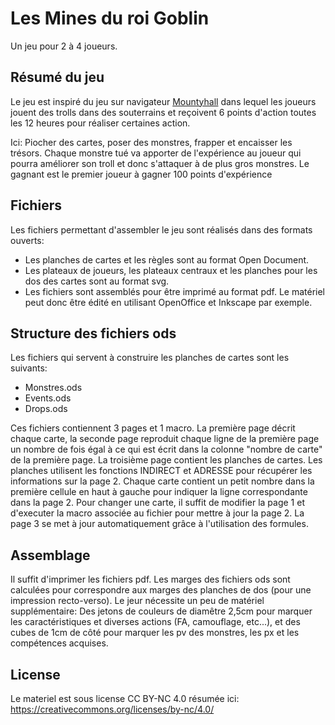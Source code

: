 # Les Mines du roi Goblin
Un jeu pour 2 à 4 joueurs.

## Résumé du jeu
Le jeu est inspiré du jeu sur navigateur [Mountyhall](http://www.mountyhall.com) dans lequel les joueurs jouent des trolls dans des souterrains et reçoivent 6 points d'action toutes les 12 heures pour réaliser certaines action.

Ici: Piocher des cartes, poser des monstres, frapper et encaisser les trésors. Chaque monstre tué va apporter de 
l'expérience au joueur qui pourra améliorer son troll et donc s'attaquer à de plus gros monstres. Le gagnant est le premier joueur à gagner 100 points d'expérience

## Fichiers
Les fichiers permettant d'assembler le jeu sont réalisés dans des formats ouverts:
- Les planches de cartes et les règles sont au format Open Document.
- Les plateaux de joueurs, les plateaux centraux et les planches pour les dos des cartes sont au format svg.
- Les fichiers sont assemblés pour être imprimé au format pdf. 
Le matériel peut donc être édité en utilisant OpenOffice et Inkscape par exemple.

## Structure des fichiers ods
Les fichiers qui servent à construire les planches de cartes sont les suivants:
- Monstres.ods
- Events.ods
- Drops.ods

Ces fichiers contiennent 3 pages et 1 macro. La première page décrit chaque carte, la seconde page reproduit chaque ligne de la première page un nombre de fois égal à ce qui est écrit dans la colonne "nombre de carte" de la première page. La troisième page contient les planches de cartes.
Les planches utilisent les fonctions INDIRECT et ADRESSE pour récupérer les informations sur la page 2. Chaque carte contient un petit nombre dans la première cellule en haut à gauche pour indiquer la ligne correspondante dans la page 2.
Pour changer une carte, il suffit de modifier la page 1 et d'executer la macro associée au fichier pour mettre à jour la page 2. La page 3 se met à jour automatiquement grâce à l'utilisation des formules.

## Assemblage
Il suffit d'imprimer les fichiers pdf. Les marges des fichiers ods sont calculées pour correspondre aux marges des planches de dos (pour une impression recto-verso).
Le jeur nécessite un peu de matériel supplémentaire: Des jetons de couleurs de diamêtre 2,5cm pour marquer les caractéristiques et diverses actions (FA, camouflage, etc...), et des cubes de 1cm de côté pour marquer les pv des monstres, les px et les compétences acquises.

## License
Le materiel est sous license CC BY-NC 4.0 résumée ici: https://creativecommons.org/licenses/by-nc/4.0/
